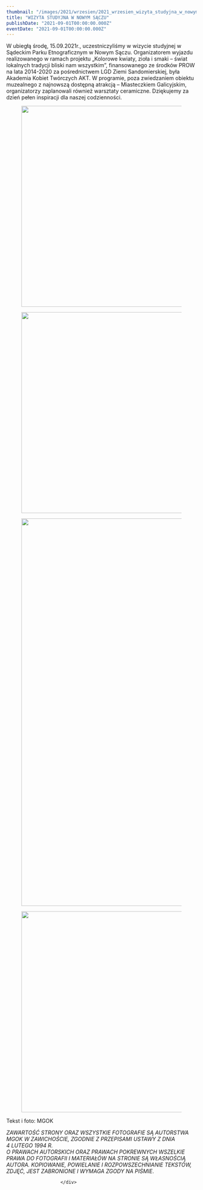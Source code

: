 ```yaml
---
thumbnail: "/images/2021/wrzesien/2021_wrzesien_wizyta_studyjna_w_nowym_s_czu_2021_09_wizyta_studyjna_w_nowym_s_czu_zd1-7.jpg"
title: "WIZYTA STUDYJNA W NOWYM SĄCZU"
publishDate: "2021-09-01T00:00:00.000Z"
eventDate: "2021-09-01T00:00:00.000Z"
---
```


<div class="entry-content">
							
							
<p>W ubiegłą środę, 15.09.2021r., uczestniczyliśmy w wizycie studyjnej w Sądeckim Parku Etnograficznym w Nowym Sączu. Organizatorem wyjazdu realizowanego w ramach projektu „Kolorowe kwiaty, zioła i smaki – świat lokalnych tradycji bliski nam wszystkim”, finansowanego ze środków PROW na lata 2014-2020 za pośrednictwem LGD Ziemi Sandomierskiej, była Akademia Kobiet Twórczych AKT. W programie, poza zwiedzaniem obiektu muzealnego z najnowszą dostępną atrakcją – Miasteczkiem Galicyjskim, organizatorzy zaplanowali również warsztaty ceramiczne. Dziękujemy za dzień pełen inspiracji dla naszej codzienności.</p>



<figure class="wp-block-image size-full"><a href="http://mgok-zawichost.pl/wp-content/uploads/2021/09/zd1-7.jpg"><img fetchpriority="high" decoding="async" width="800" height="531" src="/images/2021/wrzesien/2021_wrzesien_wizyta_studyjna_w_nowym_s_czu_2021_09_wizyta_studyjna_w_nowym_s_czu_zd1-7.jpg" alt="" class="wp-image-8174" srcset="/images/2021/wrzesien/2021_wrzesien_wizyta_studyjna_w_nowym_s_czu_2021_09_wizyta_studyjna_w_nowym_s_czu_zd1-7.jpg 800w, /images/2021/wrzesien/zd1-7-300x199.jpg 300w, /images/2021/wrzesien/zd1-7-768x510.jpg 768w" sizes="(max-width: 800px) 100vw, 800px"></a></figure>



<figure class="wp-block-image size-full"><a href="http://mgok-zawichost.pl/wp-content/uploads/2021/09/zd2-5.jpg"><img decoding="async" width="800" height="531" src="/images/2021/wrzesien/2021_wrzesien_wizyta_studyjna_w_nowym_s_czu_2021_09_wizyta_studyjna_w_nowym_s_czu_zd2-5.jpg" alt="" class="wp-image-8175" srcset="/images/2021/wrzesien/2021_wrzesien_wizyta_studyjna_w_nowym_s_czu_2021_09_wizyta_studyjna_w_nowym_s_czu_zd2-5.jpg 800w, /images/2021/wrzesien/zd2-5-300x199.jpg 300w, /images/2021/wrzesien/zd2-5-768x510.jpg 768w" sizes="(max-width: 800px) 100vw, 800px"></a></figure>



<figure class="wp-block-image size-large"><a href="http://mgok-zawichost.pl/wp-content/uploads/2021/09/zd3-4.jpg"><img decoding="async" width="680" height="1024" src="/images/2021/wrzesien/2021_wrzesien_wizyta_studyjna_w_nowym_s_czu_2021_09_wizyta_studyjna_w_nowym_s_czu_zd3-4-680x1024.jpg" alt="" class="wp-image-8176" srcset="/images/2021/wrzesien/2021_wrzesien_wizyta_studyjna_w_nowym_s_czu_2021_09_wizyta_studyjna_w_nowym_s_czu_zd3-4-680x1024.jpg 680w, /images/2021/wrzesien/zd3-4-199x300.jpg 199w, /images/2021/wrzesien/zd3-4-768x1156.jpg 768w, /images/2021/wrzesien/zd3-4.jpg 800w" sizes="(max-width: 680px) 100vw, 680px"></a></figure>



<figure class="wp-block-image size-full"><a href="http://mgok-zawichost.pl/wp-content/uploads/2021/09/zd4-4.jpg"><img loading="lazy" decoding="async" width="800" height="531" src="/images/2021/wrzesien/2021_wrzesien_wizyta_studyjna_w_nowym_s_czu_2021_09_wizyta_studyjna_w_nowym_s_czu_zd4-4.jpg" alt="" class="wp-image-8177" srcset="/images/2021/wrzesien/2021_wrzesien_wizyta_studyjna_w_nowym_s_czu_2021_09_wizyta_studyjna_w_nowym_s_czu_zd4-4.jpg 800w, /images/2021/wrzesien/zd4-4-300x199.jpg 300w, /images/2021/wrzesien/zd4-4-768x510.jpg 768w" sizes="(max-width: 800px) 100vw, 800px"></a></figure>



<p>Tekst i foto: MGOK</p>



<p><em>ZAWARTOŚĆ STRONY ORAZ WSZYSTKIE FOTOGRAFIE SĄ AUTORSTWA MGOK W ZAWICHOŚCIE, ZGODNIE Z PRZEPISAMI USTAWY Z DNIA&nbsp;</em><br><em>4 LUTEGO 1994 R.<br>O PRAWACH AUTORSKICH ORAZ PRAWACH POKREWNYCH WSZELKIE PRAWA DO FOTOGRAFII I MATERIAŁÓW NA STRONIE SĄ WŁASNOŚCIĄ AUTORA. KOPIOWANIE, POWIELANIE I ROZPOWSZECHNIANIE TEKSTÓW, ZDJĘĆ, JEST ZABRONIONE I WYMAGA ZGODY NA PIŚMIE</em>.</p>
						
						</div>
